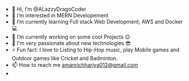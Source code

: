 - 👋 Hi, I’m @ALazzyDragoCoder
- 👀 I’m interested in MERN Developement
- 🌱 I’m currently learning Full stack Web Development, AWS and Docker 💻
- 🔭 I’m currently working on some cool Projects 😉
- 🧐 I'm very passionate about new technologies 😎
- ⚡ Fun fact: I love to Listing to Hip-Hop music, play Mobile games and Outdoor games like Cricket and Badminton.
- 📫 How to reach me amanrichhariya012@gmail.com
- 

<!---
ALazzyDragoCoder/ALazzyDragoCoder is a ✨ special ✨ repository because its `README.md` (this file) appears on your GitHub profile.
You can click the Preview link to take a look at your changes.
--->
